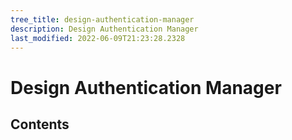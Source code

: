 ```yaml
---
tree_title: design-authentication-manager
description: Design Authentication Manager
last_modified: 2022-06-09T21:23:28.2328
---
```


# Design Authentication Manager

## Contents
